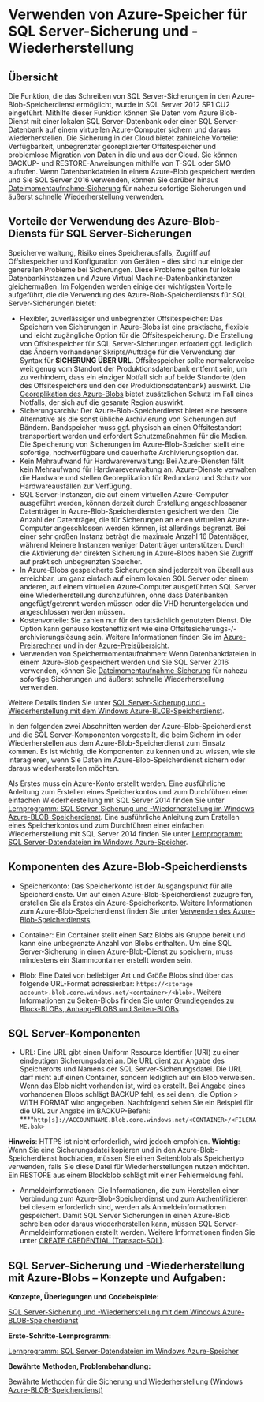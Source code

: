 <properties
	pageTitle="Verwenden von Azure Storage für die SQL Server-Sicherung und -Wiederherstellung | Microsoft Azure"
	description="Sichern von SQL Server und SQL-Datenbanken in Azure Storage Erläutert die Vorteile der Sicherung von SQL-Datenbanken in Azure-Speicher und welche Komponenten von SQL Server und Azure-Speicher erforderlich sind."
	services="sql-database, virtual-machines"
	documentationCenter=""
	authors="carlrabeler"
	manager="jeffreyg"
	editor="tysonn"/>

<tags
	ms.service="sql-database"
	ms.workload="data-management"
	ms.tgt_pltfrm="na"
	ms.devlang="vm-windows-sql-server"
	ms.topic="article"
	ms.date="10/20/2015"
	ms.author="carlrab"/>



# Verwenden von Azure-Speicher für SQL Server-Sicherung und -Wiederherstellung

## Übersicht

Die Funktion, die das Schreiben von SQL Server-Sicherungen in den Azure-Blob-Speicherdienst ermöglicht, wurde in SQL Server 2012 SP1 CU2 eingeführt. Mithilfe dieser Funktion können Sie Daten vom Azure Blob-Dienst mit einer lokalen SQL Server-Datenbank oder einer SQL Server-Datenbank auf einem virtuellen Azure-Computer sichern und daraus wiederherstellen. Die Sicherung in der Cloud bietet zahlreiche Vorteile: Verfügbarkeit, unbegrenzter georeplizierter Offsitespeicher und problemlose Migration von Daten in die und aus der Cloud. Sie können BACKUP- und RESTORE-Anweisungen mithilfe von T-SQL oder SMO aufrufen. Wenn Datenbankdateien in einem Azure-Blob gespeichert werden und Sie SQL Server 2016 verwenden, können Sie darüber hinaus [Dateimomentaufnahme-Sicherung](http://msdn.microsoft.com/library/mt169363.aspx) für nahezu sofortige Sicherungen und äußerst schnelle Wiederherstellung verwenden.

## Vorteile der Verwendung des Azure-Blob-Diensts für SQL Server-Sicherungen

Speicherverwaltung, Risiko eines Speicherausfalls, Zugriff auf Offsitespeicher und Konfiguration von Geräten – dies sind nur einige der generellen Probleme bei Sicherungen. Diese Probleme gelten für lokale Datenbankinstanzen und Azure Virtual Machine-Datenbankinstanzen gleichermaßen. Im Folgenden werden einige der wichtigsten Vorteile aufgeführt, die die Verwendung des Azure-Blob-Speicherdiensts für SQL Server-Sicherungen bietet:

* Flexibler, zuverlässiger und unbegrenzter Offsitespeicher: Das Speichern von Sicherungen in Azure-Blobs ist eine praktische, flexible und leicht zugängliche Option für die Offsitespeicherung. Die Erstellung von Offsitespeicher für SQL Server-Sicherungen erfordert ggf. lediglich das Ändern vorhandener Skripts/Aufträge für die Verwendung der Syntax für **SICHERUNG ÜBER URL**. Offsitespeicher sollte normalerweise weit genug vom Standort der Produktionsdatenbank entfernt sein, um zu verhindern, dass ein einziger Notfall sich auf beide Standorte (den des Offsitespeichers und den der Produktionsdatenbank) auswirkt. Die [Georeplikation des Azure-Blobs](../storage/storage-redundancy.md) bietet zusätzlichen Schutz im Fall eines Notfalls, der sich auf die gesamte Region auswirkt. 
* Sicherungsarchiv: Der Azure-Blob-Speicherdienst bietet eine bessere Alternative als die sonst übliche Archivierung von Sicherungen auf Bändern. Bandspeicher muss ggf. physisch an einen Offsitestandort transportiert werden und erfordert Schutzmaßnahmen für die Medien. Die Speicherung von Sicherungen im Azure-Blob-Speicher stellt eine sofortige, hochverfügbare und dauerhafte Archivierungsoption dar.
* Kein Mehraufwand für Hardwareverwaltung: Bei Azure-Diensten fällt kein Mehraufwand für Hardwareverwaltung an. Azure-Dienste verwalten die Hardware und stellen Georeplikation für Redundanz und Schutz vor Hardwareausfällen zur Verfügung.
* SQL Server-Instanzen, die auf einem virtuellen Azure-Computer ausgeführt werden, können derzeit durch Erstellung angeschlossener Datenträger in Azure-Blob-Speicherdiensten gesichert werden. Die Anzahl der Datenträger, die für Sicherungen an einen virtuellen Azure-Computer angeschlossen werden können, ist allerdings begrenzt. Bei einer sehr großen Instanz beträgt die maximale Anzahl 16 Datenträger, während kleinere Instanzen weniger Datenträger unterstützen. Durch die Aktivierung der direkten Sicherung in Azure-Blobs haben Sie Zugriff auf praktisch unbegrenzten Speicher.
* In Azure-Blobs gespeicherte Sicherungen sind jederzeit von überall aus erreichbar, um ganz einfach auf einem lokalen SQL Server oder einem anderen, auf einem virtuellen Azure-Computer ausgeführten SQL Server eine Wiederherstellung durchzuführen, ohne dass Datenbanken angefügt/getrennt werden müssen oder die VHD heruntergeladen und angeschlossen werden müssen.
* Kostenvorteile: Sie zahlen nur für den tatsächlich genutzten Dienst. Die Option kann genauso kosteneffizient wie eine Offsitesicherungs-/-archivierungslösung sein. Weitere Informationen finden Sie im [Azure-Preisrechner](http://go.microsoft.com/fwlink/?LinkId=277060 "Preisrechner") und in der [Azure-Preisübersicht](http://go.microsoft.com/fwlink/?LinkId=277059 "Preisübersicht").
* Verwenden von Speichermomentaufnahmen: Wenn Datenbankdateien in einem Azure-Blob gespeichert werden und Sie SQL Server 2016 verwenden, können Sie [Dateimomentaufnahme-Sicherung](http://msdn.microsoft.com/library/mt169363.aspx) für nahezu sofortige Sicherungen und äußerst schnelle Wiederherstellung verwenden.

Weitere Details finden Sie unter [SQL Server-Sicherung und -Wiederherstellung mit dem Windows Azure-BLOB-Speicherdienst](http://go.microsoft.com/fwlink/?LinkId=271617).

In den folgenden zwei Abschnitten werden der Azure-Blob-Speicherdienst und die SQL Server-Komponenten vorgestellt, die beim Sichern im oder Wiederherstellen aus dem Azure-Blob-Speicherdienst zum Einsatz kommen. Es ist wichtig, die Komponenten zu kennen und zu wissen, wie sie interagieren, wenn Sie Daten im Azure-Blob-Speicherdienst sichern oder daraus wiederherstellen möchten.

Als Erstes muss ein Azure-Konto erstellt werden. Eine ausführliche Anleitung zum Erstellen eines Speicherkontos und zum Durchführen einer einfachen Wiederherstellung mit SQL Server 2014 finden Sie unter [Lernprogramm: SQL Server-Sicherung und -Wiederherstellung im Windows Azure-BLOB-Speicherdienst](https://msdn.microsoft.com/library/jj720558(v=sql.120).aspx). Eine ausführliche Anleitung zum Erstellen eines Speicherkontos und zum Durchführen einer einfachen Wiederherstellung mit SQL Server 2014 finden Sie unter [Lernprogramm: SQL Server-Datendateien im Windows Azure-Speicher](https://msdn.microsoft.com/library/dn466438.aspx).

## Komponenten des Azure-Blob-Speicherdiensts

* Speicherkonto: Das Speicherkonto ist der Ausgangspunkt für alle Speicherdienste. Um auf einen Azure-Blob-Speicherdienst zuzugreifen, erstellen Sie als Erstes ein Azure-Speicherkonto. Weitere Informationen zum Azure-Blob-Speicherdienst finden Sie unter [Verwenden des Azure-Blob-Speicherdiensts](http://azure.microsoft.com/develop/net/how-to-guides/blob-storage/).

* Container: Ein Container stellt einen Satz Blobs als Gruppe bereit und kann eine unbegrenzte Anzahl von Blobs enthalten. Um eine SQL Server-Sicherung in einen Azure-Blob-Dienst zu speichern, muss mindestens ein Stammcontainer erstellt worden sein.

* Blob: Eine Datei von beliebiger Art und Größe Blobs sind über das folgende URL-Format adressierbar: `https://<storage account>.blob.core.windows.net/<container>/<blob>`. Weitere Informationen zu Seiten-Blobs finden Sie unter [Grundlegendes zu Block-BLOBs, Anhang-BLOBS und Seiten-BLOBs](http://msdn.microsoft.com/library/azure/ee691964.aspx).

## SQL Server-Komponenten

* URL: Eine URL gibt einen Uniform Resource Identifier (URI) zu einer eindeutigen Sicherungsdatei an. Die URL dient zur Angabe des Speicherorts und Namens der SQL Server-Sicherungsdatei. Die URL darf nicht auf einen Container, sondern lediglich auf ein Blob verweisen. Wenn das Blob nicht vorhanden ist, wird es erstellt. Bei Angabe eines vorhandenen Blobs schlägt BACKUP fehl, es sei denn, die Option > WITH FORMAT wird angegeben. Nachfolgend sehen Sie ein Beispiel für die URL zur Angabe im BACKUP-Befehl: ****`http[s]://ACCOUNTNAME.Blob.core.windows.net/<CONTAINER>/<FILENAME.bak>`

<b>Hinweis</b>: HTTPS ist nicht erforderlich, wird jedoch empfohlen. <b>Wichtig</b>: Wenn Sie eine Sicherungsdatei kopieren und in den Azure-Blob-Speicherdienst hochladen, müssen Sie einen Seitenblob als Speichertyp verwenden, falls Sie diese Datei für Wiederherstellungen nutzen möchten. Ein RESTORE aus einem Blockblob schlägt mit einer Fehlermeldung fehl.

* Anmeldeinformationen: Die Informationen, die zum Herstellen einer Verbindung zum Azure-Blob-Speicherdienst und zum Authentifizieren bei diesem erforderlich sind, werden als Anmeldeinformationen gespeichert. Damit SQL Server Sicherungen in einen Azure-Blob schreiben oder daraus wiederherstellen kann, müssen SQL Server-Anmeldeinformationen erstellt werden. Weitere Informationen finden Sie unter [CREATE CREDENTIAL (Transact-SQL)](https://msdn.microsoft.com/library/ms189522.aspx).

## SQL Server-Sicherung und -Wiederherstellung mit Azure-Blobs – Konzepte und Aufgaben:

**Konzepte, Überlegungen und Codebeispiele:**

[SQL Server-Sicherung und -Wiederherstellung mit dem Windows Azure-BLOB-Speicherdienst](http://go.microsoft.com/fwlink/?LinkId=271617)

**Erste-Schritte-Lernprogramm:**

[Lernprogramm: SQL Server-Datendateien im Windows Azure-Speicher](https://msdn.microsoft.com/library/dn466438.aspx)

**Bewährte Methoden, Problembehandlung:**

[Bewährte Methoden für die Sicherung und Wiederherstellung (Windows Azure-BLOB-Speicherdienst)](http://go.microsoft.com/fwlink/?LinkId=272394)

<!---HONumber=Nov15_HO1-->